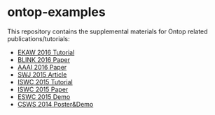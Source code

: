 ontop-examples
==============

This repository contains the supplemental materials  for Ontop related publications/tutorials:

- [EKAW 2016 Tutorial](ekaw-tutorial-2016)
- [BLINK 2016 Paper](blink-2016-vig)
- [AAAI 2016 Paper](aaai-2016-ontoprox)
- [SWJ 2015 Article](swj-2015)
- [ISWC 2015 Tutorial](iswc-tutorial-2015)
- [ISWC 2015 Paper](iswc-crosslinked)
- [ESWC 2015 Demo](eswc-2015)
- [CSWS 2014 Poster&Demo](csws-2014)
